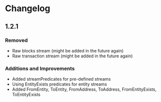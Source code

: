 # Changelog

## 1.2.1

### Removed

- Raw blocks stream (might be added in the future again)
- Raw transaction stream (might be added in the future again)

### Additions and Improvements

- Added streamPredicates for pre-defined streams
- Using EntityExists predicates for entity streams
- Added FromEntity, ToEntity, FromAddress, ToAddress, FromEntityExists, ToEntityExists


